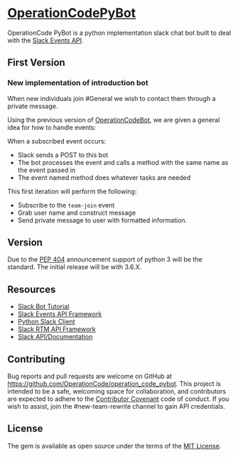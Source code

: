 
# [OperationCodePyBot](https://github.com/OperationCode/operation_code_pybot)



OperationCode PyBot is a python implementation slack chat bot built to deal with the [Slack Events API](https://api.slack.com/events).

## First Version

### New implementation of introduction bot

When new individuals join \#General we wish to contact them through a private message. 

Using the previous version of [OperationCodeBot](https://github.com/OperationCode/operationcode_bot), we are given a general idea for how to handle events:

When a subscribed event occurs:
  * Slack sends a POST to this bot
  * The bot processes the event and calls a method with the same name as the event passed in
  * The event named method does whatever tasks are needed


This first iteration will perform the following: 
  * Subscribe to the `team-join` event
  * Grab user name and construct message
  * Send private message to user with formatted information. 
  

## Version

Due to the [PEP 404](https://www.python.org/dev/peps/pep-0404/) announcement support of python 3 will be the standard. The initial release will be with 3.6.X. 



## Resources

* [Slack Bot Tutorial](https://www.fullstackpython.com/blog/build-first-slack-bot-python.html)
* [Slack Events API Framework](https://github.com/slackapi/python-slack-events-api)
* [Python Slack Client](https://github.com/slackapi/python-slackclient)
* [Slack RTM API Framework](https://github.com/slackapi/python-rtmbot)
* [Slack API/Documentation](https://api.slack.com/apps/A7NGBPBUL/general)




## Contributing

Bug reports and pull requests are welcome on GitHub at https://github.com/OperationCode/operation_code_pybot. This project is intended to be a safe, welcoming space for collaboration, and contributors are expected to adhere to the [Contributor Covenant](http://contributor-covenant.org) code of conduct. If you wish to assist, join the \#new-team-rewrite channel to gain API credentials. 


## License

The gem is available as open source under the terms of the [MIT License](http://opensource.org/licenses/MIT).

